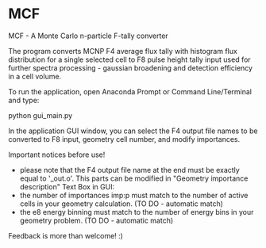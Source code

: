 # MCF
MCF - A Monte Carlo n-particle F-tally converter

The program converts MCNP F4 average flux tally with histogram flux distribution for a single selected cell to F8 pulse height tally input used for further spectra processing - gaussian broadening and detection efficiency in a cell volume.

To run the application, open Anaconda Prompt or Command Line/Terminal and type:

python gui_main.py

In the application GUI window, you can select the F4 output file names to be converted to F8 input, geometry cell number, and modify importances. 

Important notices before use!
- please note that the F4 output file name at the end must be exactly equal to '_out.o'.
This parts can be modified in "Geometry importance description" Text Box in GUI:
- the number of importances imp:p must match to the number of active cells in your geometry calculation. (TO DO - automatic match)
- the e8 energy binning must match to the number of energy bins in your geometry problem. (TO DO - automatic match)


Feedback is more than welcome! :)
